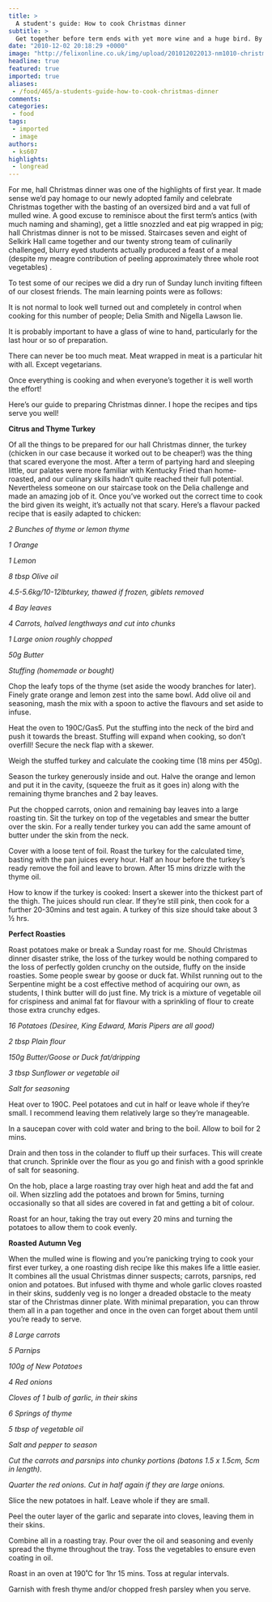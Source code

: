```yaml
---
title: >
  A student's guide: How to cook Christmas dinner
subtitle: >
  Get together before term ends with yet more wine and a huge bird. By Nadia Paes
date: "2010-12-02 20:18:29 +0000"
image: "http://felixonline.co.uk/img/upload/201012022013-nm1010-christma.jpg"
headline: true
featured: true
imported: true
aliases:
 - /food/465/a-students-guide-how-to-cook-christmas-dinner
comments:
categories:
 - food
tags:
 - imported
 - image
authors:
 - ks607
highlights:
 - longread
---
```


For me, hall Christmas dinner was one of the highlights of first year. It made sense we’d pay homage to our newly adopted family and celebrate Christmas together with the basting of an oversized bird and a vat full of mulled wine. A good excuse to reminisce about the first term’s antics (with much naming and shaming), get a little snozzled and eat pig wrapped in pig; hall Christmas dinner is not to be missed. Staircases seven and eight of Selkirk Hall came together and our twenty strong team of culinarily challenged, blurry eyed students actually produced a feast of a meal (despite my meagre contribution of peeling approximately three whole root vegetables) .

To test some of our recipes we did a dry run of Sunday lunch inviting fifteen of our closest friends. The main learning points were as follows:

It is not normal to look well turned out and completely in control when cooking for this number of people; Delia Smith and Nigella Lawson lie.

It is probably important to have a glass of wine to hand, particularly for the last hour or so of preparation.

There can never be too much meat. Meat wrapped in meat is a particular hit with all. Except vegetarians.

Once everything is cooking and when everyone’s together it is well worth the effort!

Here’s our guide to preparing Christmas dinner. I hope the recipes and tips serve you well!

__Citrus and Thyme Turkey__

Of all the things to be prepared for our hall Christmas dinner, the turkey (chicken in our case because it worked out to be cheaper!) was the thing that scared everyone the most. After a term of partying hard and sleeping little, our palates were more familiar with Kentucky Fried than home-roasted, and our culinary skills hadn’t quite reached their full potential. Nevertheless someone on our staircase took on the Delia challenge and made an amazing job of it. Once you’ve worked out the correct time to cook the bird given its weight, it’s actually not that scary. Here’s a flavour packed recipe that is easily adapted to chicken:

_2 Bunches of thyme or lemon thyme_

_1 Orange_

_1 Lemon_

_8 tbsp Olive oil_

_4.5-5.6kg/10-12lbturkey, thawed if frozen, giblets removed_

_4 Bay leaves_

_4 Carrots, halved lengthways and cut into chunks_

_1 Large onion roughly chopped_

_50g Butter_

_Stuffing (homemade or bought)_

Chop the leafy tops of the thyme (set aside the woody branches for later). Finely grate orange and lemon zest into the same bowl. Add olive oil and seasoning, mash the mix with a spoon to active the flavours and set aside to infuse.

Heat the oven to 190C/Gas5. Put the stuffing into the neck of the bird and push it towards the breast. Stuffing will expand when cooking, so don’t overfill! Secure the neck flap with a skewer.

Weigh the stuffed turkey and calculate the cooking time (18 mins per 450g).

Season the turkey generously inside and out. Halve the orange and lemon and put it in the cavity, (squeeze the fruit as it goes in) along with the remaining thyme branches and 2 bay leaves.

Put the chopped carrots, onion and remaining bay leaves into a large roasting tin. Sit the turkey on top of the vegetables and smear the butter over the skin. For a really tender turkey you can add the same amount of butter under the skin from the neck.

Cover with a loose tent of foil. Roast the turkey for the calculated time, basting with the pan juices every hour. Half an hour before the turkey’s ready remove the foil and leave to brown. After 15 mins drizzle with the thyme oil.

How to know if the turkey is cooked: Insert a skewer into the thickest part of the thigh. The juices should run clear. If they’re still pink, then cook for a further 20-30mins and test again. A turkey of this size should take about 3 ½ hrs.

__Perfect Roasties__

Roast potatoes make or break a Sunday roast for me. Should Christmas dinner disaster strike, the loss of the turkey would be nothing compared to the loss of perfectly golden crunchy on the outside, fluffy on the inside roasties. Some people swear by goose or duck fat. Whilst running out to the Serpentine might be a cost effective method of acquiring our own, as students, I think butter will do just fine. My trick is a mixture of vegetable oil for crispiness and animal fat for flavour with a sprinkling of flour to create those extra crunchy edges.

_16 Potatoes (Desiree, King Edward, Maris Pipers are all good)_

_2 tbsp Plain flour_

_150g Butter/Goose or Duck fat/dripping_

_3 tbsp Sunflower or vegetable oil_

_Salt for seasoning_

Heat over to 190C. Peel potatoes and cut in half or leave whole if they’re small. I recommend leaving them relatively large so they’re manageable.

In a saucepan cover with cold water and bring to the boil. Allow to boil for 2 mins.

Drain and then toss in the colander to fluff up their surfaces. This will create that crunch. Sprinkle over the flour as you go and finish with a good sprinkle of salt for seasoning.

On the hob, place a large roasting tray over high heat and add the fat and oil. When sizzling add the potatoes and brown for 5mins, turning occasionally so that all sides are covered in fat and getting a bit of colour.

Roast for an hour, taking the tray out every 20 mins and turning the potatoes to allow them to cook evenly.

__Roasted Autumn Veg__

When the mulled wine is flowing and you’re panicking trying to cook your first ever turkey, a one roasting dish recipe like this makes life a little easier. It combines all the usual Christmas dinner suspects; carrots, parsnips, red onion and potatoes. But infused with thyme and whole garlic cloves roasted in their skins, suddenly veg is no longer a dreaded obstacle to the meaty star of the Christmas dinner plate. With minimal preparation, you can throw them all in a pan together and once in the oven can forget about them until you’re ready to serve.

_8 Large carrots_

_5 Parnips_

_100g of New Potatoes_

_4 Red onions_

_Cloves of 1 bulb of garlic, in their skins_

_6 Springs of thyme_

_5 tbsp of vegetable oil_

_Salt and pepper to season_

_Cut the carrots and parsnips into chunky portions (batons 1.5 x 1.5cm, 5cm in length)._

_Quarter the red onions. Cut in half again if they are large onions._

Slice the new potatoes in half. Leave whole if they are small.

Peel the outer layer of the garlic and separate into cloves, leaving them in their skins.

Combine all in a roasting tray. Pour over the oil and seasoning and evenly spread the thyme throughout the tray. Toss the vegetables to ensure even coating in oil.

Roast in an oven at 190˚C for 1hr 15 mins. Toss at regular intervals.

Garnish with fresh thyme and/or chopped fresh parsley when you serve.
